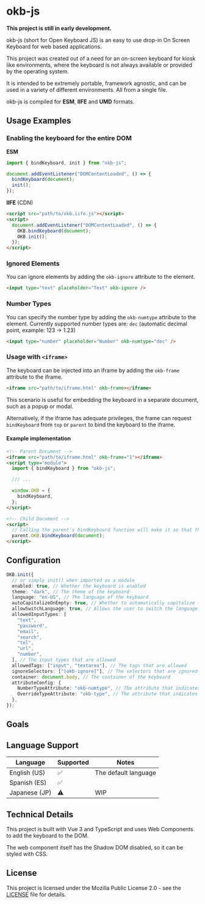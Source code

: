 # okb-js

**This project is still in early development.**

okb-js (short for Open Keyboard JS) is an easy to use drop-in On Screen Keyboard for web based applications.

This project was created out of a need for an on-screen keyboard for kiosk like environments, where the keyboard is not always available or provided by the operating system.

It is intended to be extremely portable, framework agnostic, and can be used in a variety of different environments. All from a single file.

okb-js is compiled for **ESM**, **IIFE** and **UMD** formats.

## Usage Examples

### Enabling the keyboard for the entire DOM

**ESM**

```ts
import { bindKeyboard, init } from "okb-js";

document.addEventListener("DOMContentLoaded", () => {
  bindKeyboard(document);
  init();
});
```

**IIFE** (CDN)

```html
<script src="path/to/okb.iife.js"></script>
<script>
  document.addEventListener("DOMContentLoaded", () => {
    OKB.bindKeyboard(document);
    OKB.init();
  });
</script>
```

### Ignored Elements

You can ignore elements by adding the `okb-ignore` attribute to the element.

```html
<input type="text" placeholder="Text" okb-ignore />
```

### Number Types

You can specify the number type by adding the `okb-numtype` attribute to the element.
Currently supported number types are: `dec` (automatic decimal point, example: 123 -> 1.23)

```html
<input type="number" placeholder="Number" okb-numtype="dec" />
```

### Usage with `<iframe>`

The keyboard can be injected into an iframe by adding the `okb-frame` attribute to the iframe.

```html
<iframe src="path/to/iframe.html" okb-frame></iframe>
```

This scenario is useful for embedding the keyboard in a separate document, such as a popup or modal.

Alternatively, if the iframe has adequate privileges, the frame can request `bindKeyboard` from `top` or `parent` to bind the keyboard to the iframe.

#### Example implementation

```html
<!-- Parent Document -->
<iframe src="path/to/iframe.html" okb-frame="1"></iframe>
<script type="module">
  import { bindKeyboard } from "okb-js";

  /// ...

  window.OKB = {
    bindKeyboard,
  };
</script>
```

```html
<!-- Child Document -->
<script>
  // Calling the parent's bindKeyboard function will make it so that the parent's keyboard instance can be used in the child document
  parent.OKB.bindKeyboard(document);
</script>
```

## Configuration

```ts
OKB.init({
  // or simply init() when imported as a module
  enabled: true, // Whether the keyboard is enabled
  theme: "dark", // The theme of the keyboard
  language: "en-US", // The language of the keyboard
  autoCapitalizeOnEmpty: true, // Whether to automatically capitalize the first letter of the input
  allowSwitchLanguage: true, // Allows the user to switch the language using the language picker
  allowedInputTypes: [
    "text",
    "password",
    "email",
    "search",
    "tel",
    "url",
    "number",
  ], // The input types that are allowed
  allowedTags: ["input", "textarea"], // The tags that are allowed
  ignoreSelectors: ["[okb-ignore]"], // The selectors that are ignored
  container: document.body, // The container of the keyboard
  attributeConfig: {
    NumberTypeAttribute: "okb-numtype", // The attribute that indicates the number type
    OverrideTypeAttribute: "okb-type", // The attribute that indicates the type
  },
});
```

## Goals

## Language Support

| Language      | Supported | Notes                |
| ------------- | --------- | -------------------- |
| English (US)  | ✅        | The default language |
| Spanish (ES)  | ✅        |                      |
| Japanese (JP) | ⚠️        | WIP                  |

## Technical Details

This project is built with Vue 3 and TypeScript and uses Web Components to add the keyboard to the DOM.

The web component itself has the Shadow DOM disabled, so it can be styled with CSS.

## License

This project is licensed under the Mozilla Public License 2.0 - see the [LICENSE](LICENSE) file for details.
